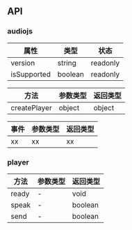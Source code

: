 ## API

### audiojs

|属性|类型|状态|
|---|---|---|
|version|string|readonly|
|isSupported|boolean|readonly|

|方法|参数类型|返回类型|
|---|---|---|
|createPlayer|object|object|

|事件|参数类型|返回类型|
|---|---|---|
|xx|xx|xx|

### player

|方法|参数类型|返回类型|
|---|---|---|
|ready|-|void|
|speak|-|boolean|
|send|-|boolean|